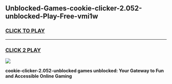 
## Unblocked-Games-cookie-clicker-2.052-unblocked-Play-Free-vmi1w
<h3>
<a href="https://premium76.site?title=cookie-clicker-2.052-unblocked&ref=18A1">CLICK TO PLAY</a></h3>
<hr>

<h3>
<a href="https://premium76.site?title=cookie-clicker-2.052-unblocked&ref=18A1">CLICK 2 PLAY</a>
  
</h3>

<a href="https://premium76.site?title=cookie-clicker-2.052-unblocked&ref=18A1"><img src="https://clearcache.store/games.png"></a>


**cookie-clicker-2.052-unblocked games unblocked: Your Gateway to Fun and Accessible Online Gaming**
